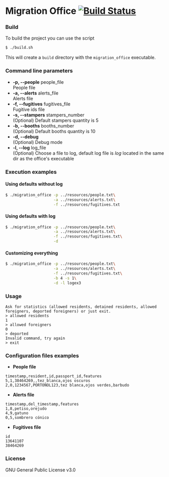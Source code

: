 # Migration Office [![Build Status](https://travis-ci.org/abrden/migration-office.svg?branch=master)](https://travis-ci.org/abrden/migration-office)

### Build
To build the project you can use the script 
```sh
$ ./build.sh
```
This will create a `build` directory with the `migration_office` executable.

### Command line parameters

- **-p, --people** people_file  
People file
- **-a, --alerts** alerts_file  
Alerts file
- **-f, --fugitives** fugitives_file  
Fugitive ids file
- **-s, --stampers** stampers_number  
(Optional) Default stampers quantity is 5
- **-b, --booths** booths_number  
(Optional) Default booths quantity is 10
- **-d, --debug**  
(Optional) Debug mode
- **-l, --log** log_file  
(Optional) Choose a file to log, default log file is *log* located in the same dir as the office's executable

### Execution examples

#### Using defaults without log
```sh
$ ./migration_office -p ../resources/people.txt\
                     -a ../resources/alerts.txt\
                     -f ../resources/fugitives.txt
```
#### Using defaults with log
```sh
$ ./migration_office -p ../resources/people.txt\
                     -a ../resources/alerts.txt\
                     -f ../resources/fugitives.txt\
                     -d
```
#### Customizing everything
```sh
$ ./migration_office -p ../resources/people.txt\
                     -a ../resources/alerts.txt\
                     -f ../resources/fugitives.txt\
                     -b 4 -s 1\
                     -d -l logex3
```

### Usage
```
Ask for statistics (allowed residents, detained residents, allowed foreigners, deported foreigners) or just exit.
> allowed residents
1
> allowed foreigners
0
> deported
Invalid command, try again
> exit
```

### Configuration files examples

- **People file**
```
timestamp,resident,id,passport_id,features
5,1,38464269,,tez blanca,ojos oscuros
2,0,1234567,PORTOÑOL123,tez blanca,ojos verdes,barbudo
```
- **Alerts file**
```
timestamp,del_timestamp,features
1,8,petiso,orejudo
4,9,gatuno
0,5,sombrero cónico
```
- **Fugitives file**
```
id
13641107
38464269
```

### License
GNU General Public License v3.0

